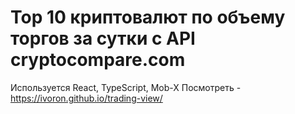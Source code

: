 # Top 10 криптовалют по объему торгов за сутки с API cryptocompare.com
Используется React, TypeScript, Mob-X
Посмотреть - https://ivoron.github.io/trading-view/
